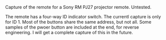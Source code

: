 Capture of the remote for a Sony RM PJ27 projector remote. Untested.

The remote has a four-way ID indicator switch. The currentl capture is only for ID 1.  Most of the buttons share the same address, but not all. Some samples of the pwoer button are included at the end, for reverse engineering. I will get a complete capture of this in the future.
